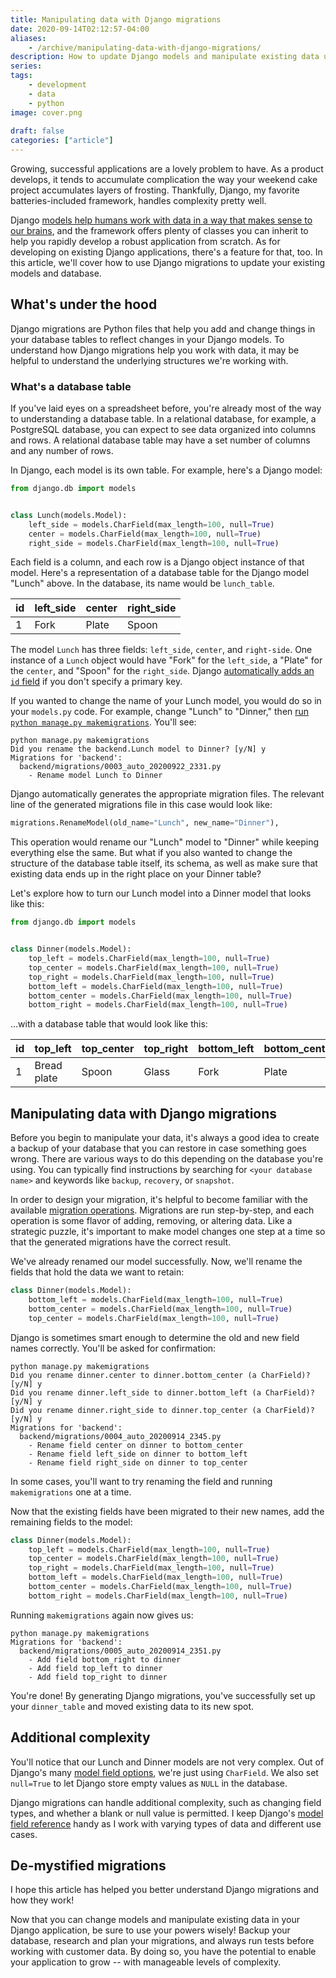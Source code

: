 ```yaml
---
title: Manipulating data with Django migrations
date: 2020-09-14T02:12:57-04:00
aliases:
    - /archive/manipulating-data-with-django-migrations/
description: How to update Django models and manipulate existing data using migrations.
series:
tags:
    - development
    - data
    - python
image: cover.png
 
draft: false
categories: ["article"]
---
```


Growing, successful applications are a lovely problem to have. As a product develops, it tends to accumulate complication the way your weekend cake project accumulates layers of frosting. Thankfully, Django, my favorite batteries-included framework, handles complexity pretty well.

Django [models help humans work with data in a way that makes sense to our brains](/posts/writing-efficient-django/#django-models), and the framework offers plenty of classes you can inherit to help you rapidly develop a robust application from scratch. As for developing on existing Django applications, there's a feature for that, too. In this article, we'll cover how to use Django migrations to update your existing models and database.

## What's under the hood

Django migrations are Python files that help you add and change things in your database tables to reflect changes in your Django models. To understand how Django migrations help you work with data, it may be helpful to understand the underlying structures we're working with.

### What's a database table

If you've laid eyes on a spreadsheet before, you're already most of the way to understanding a database table. In a relational database, for example, a PostgreSQL database, you can expect to see data organized into columns and rows. A relational database table may have a set number of columns and any number of rows.

In Django, each model is its own table. For example, here's a Django model:

```python
from django.db import models


class Lunch(models.Model):
    left_side = models.CharField(max_length=100, null=True)
    center = models.CharField(max_length=100, null=True)
    right_side = models.CharField(max_length=100, null=True)
```

Each field is a column, and each row is a Django object instance of that model. Here's a representation of a database table for the Django model "Lunch" above. In the database, its name would be `lunch_table`.

| id  | left_side | center | right_side |
| --- | --------- | ------ | ---------- |
| 1   | Fork      | Plate  | Spoon      |

The model `Lunch` has three fields: `left_side`, `center`, and `right-side`. One instance of a `Lunch` object would have "Fork" for the `left_side`, a "Plate" for the `center`, and "Spoon" for the `right_side`. Django [automatically adds an `id` field](https://docs.djangoproject.com/en/3.2/topics/db/models/#automatic-primary-key-fields) if you don't specify a primary key.

If you wanted to change the name of your Lunch model, you would do so in your `models.py` code. For example, change "Lunch" to "Dinner," then [run `python manage.py makemigrations`](https://docs.djangoproject.com/en/3.2/ref/django-admin/#makemigrations). You'll see:

```text
python manage.py makemigrations
Did you rename the backend.Lunch model to Dinner? [y/N] y
Migrations for 'backend':
  backend/migrations/0003_auto_20200922_2331.py
    - Rename model Lunch to Dinner
```

Django automatically generates the appropriate migration files. The relevant line of the generated migrations file in this case would look like:

```python
migrations.RenameModel(old_name="Lunch", new_name="Dinner"),
```

This operation would rename our "Lunch" model to "Dinner" while keeping everything else the same. But what if you also wanted to change the structure of the database table itself, its schema, as well as make sure that existing data ends up in the right place on your Dinner table?

Let's explore how to turn our Lunch model into a Dinner model that looks like this:

```python
from django.db import models


class Dinner(models.Model):
    top_left = models.CharField(max_length=100, null=True)
    top_center = models.CharField(max_length=100, null=True)
    top_right = models.CharField(max_length=100, null=True)
    bottom_left = models.CharField(max_length=100, null=True)
    bottom_center = models.CharField(max_length=100, null=True)
    bottom_right = models.CharField(max_length=100, null=True)
```

...with a database table that would look like this:

| id  | top_left    | top_center | top_right | bottom_left | bottom_center | bottom_right |
| --- | ----------- | ---------- | --------- | ----------- | ------------- | ------------ |
| 1   | Bread plate | Spoon      | Glass     | Fork        | Plate         | Knife        |

## Manipulating data with Django migrations

Before you begin to manipulate your data, it's always a good idea to create a backup of your database that you can restore in case something goes wrong. There are various ways to do this depending on the database you're using. You can typically find instructions by searching for `<your database name>` and keywords like `backup`, `recovery`, or `snapshot`.

In order to design your migration, it's helpful to become familiar with the available [migration operations](https://docs.djangoproject.com/en/3.2/ref/migration-operations/). Migrations are run step-by-step, and each operation is some flavor of adding, removing, or altering data. Like a strategic puzzle, it's important to make model changes one step at a time so that the generated migrations have the correct result.

We've already renamed our model successfully. Now, we'll rename the fields that hold the data we want to retain:

```python
class Dinner(models.Model):
    bottom_left = models.CharField(max_length=100, null=True)
    bottom_center = models.CharField(max_length=100, null=True)
    top_center = models.CharField(max_length=100, null=True)
```

Django is sometimes smart enough to determine the old and new field names correctly. You'll be asked for confirmation:

```text
python manage.py makemigrations
Did you rename dinner.center to dinner.bottom_center (a CharField)? [y/N] y
Did you rename dinner.left_side to dinner.bottom_left (a CharField)? [y/N] y
Did you rename dinner.right_side to dinner.top_center (a CharField)? [y/N] y
Migrations for 'backend':
  backend/migrations/0004_auto_20200914_2345.py
    - Rename field center on dinner to bottom_center
    - Rename field left_side on dinner to bottom_left
    - Rename field right_side on dinner to top_center
```

In some cases, you'll want to try renaming the field and running `makemigrations` one at a time.

Now that the existing fields have been migrated to their new names, add the remaining fields to the model:

```python
class Dinner(models.Model):
    top_left = models.CharField(max_length=100, null=True)
    top_center = models.CharField(max_length=100, null=True)
    top_right = models.CharField(max_length=100, null=True)
    bottom_left = models.CharField(max_length=100, null=True)
    bottom_center = models.CharField(max_length=100, null=True)
    bottom_right = models.CharField(max_length=100, null=True)
```

Running `makemigrations` again now gives us:

```text
python manage.py makemigrations
Migrations for 'backend':
  backend/migrations/0005_auto_20200914_2351.py
    - Add field bottom_right to dinner
    - Add field top_left to dinner
    - Add field top_right to dinner
```

You're done! By generating Django migrations, you've successfully set up your `dinner_table` and moved existing data to its new spot.

## Additional complexity

You'll notice that our Lunch and Dinner models are not very complex. Out of Django's many [model field options](https://docs.djangoproject.com/en/3.2/ref/models/fields/#field-types), we're just using `CharField`. We also set `null=True` to let Django store empty values as `NULL` in the database.

Django migrations can handle additional complexity, such as changing field types, and whether a blank or null value is permitted. I keep Django's [model field reference](https://docs.djangoproject.com/en/3.2/ref/models/fields/#) handy as I work with varying types of data and different use cases.

## De-mystified migrations

I hope this article has helped you better understand Django migrations and how they work!

Now that you can change models and manipulate existing data in your Django application, be sure to use your powers wisely! Backup your database, research and plan your migrations, and always run tests before working with customer data. By doing so, you have the potential to enable your application to grow -- with manageable levels of complexity.
